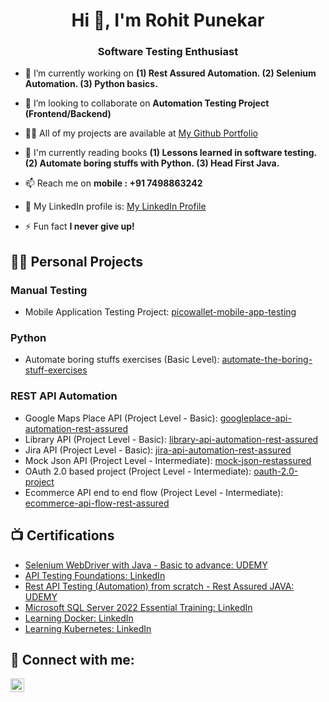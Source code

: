 
<h1 align="center">Hi 👋, I'm Rohit Punekar</h1>
<h3 align="center">Software Testing Enthusiast</h3>

<p align="left">  </p>

- 🔭 I’m currently working on **(1) Rest Assured Automation. (2) Selenium Automation. (3) Python basics.**

- 👯 I’m looking to collaborate on **Automation Testing Project (Frontend/Backend)**

- 👨‍💻 All of my projects are available at [My Github Portfolio](https://github.com/rohitpunekar242?tab=repositories)

- 💬 I'm currently reading books **(1) Lessons learned in software testing. (2) Automate boring stuffs with Python. (3) Head First Java.**

- 📫 Reach me on **mobile : +91 7498863242**

- 📄 My LinkedIn profile is: [My LinkedIn Profile](http://linkedin.com/in/rohitp242)

- ⚡ Fun fact **I never give up!**

<p align="left">

<h2>👨‍💻 Personal Projects </h2>

   <h3> Manual Testing </h3>
   
  - Mobile Application Testing Project: [picowallet-mobile-app-testing](https://github.com/rohitpunekar242/Pico-Wallet)

  <h3> Python </h3>
  
  - Automate boring stuffs exercises (Basic Level): [automate-the-boring-stuff-exercises](https://github.com/rohitpunekar242/automate-the-boring-stuff-exercises)

  <h3> REST API Automation </h3>
  
  - Google Maps Place API (Project Level - Basic): [googleplace-api-automation-rest-assured](https://github.com/rohitpunekar242/googleplace-api-automation-rest-assured)
  - Library API (Project Level - Basic): [library-api-automation-rest-assured](https://github.com/rohitpunekar242/library-api-automation-rest-assured)
  - Jira API (Project Level - Basic): [jira-api-automation-rest-assured](https://github.com/rohitpunekar242/jira-api-automation-rest-assured)
  - Mock Json API (Project Level - Intermediate): [mock-json-restassured](https://github.com/rohitpunekar242/mock-json-restassured)
  - OAuth 2.0 based project (Project Level - Intermediate): [oauth-2.0-project](https://github.com/rohitpunekar242/oauth-2.0-project/tree/master)
  - Ecommerce API end to end flow (Project Level - Intermediate): [ecommerce-api-flow-rest-assured](https://github.com/rohitpunekar242/ecommerce-api-flow-rest-assured)

<h2>📺 Certifications </h2>

- [Selenium WebDriver with Java - Basic to advance: UDEMY](https://www.udemy.com/certificate/UC-28745a6f-cab6-489d-8484-ef76f2112631/)
- [API Testing Foundations: LinkedIn](https://www.linkedin.com/learning/certificates/8d6d49074aa6cc9ad8759d57dbd17f0fc04d50dee2e8eaa7fa822c1b55481dba?trk=share_certificate&lipi=urn%3Ali%3Apage%3Ad_flagship3_profile_view_base_certifications_details%3BR3wHwEVJSgWqG%2Fv6UT0aZQ%3D%3D)
- [Rest API Testing (Automation) from scratch - Rest Assured JAVA: UDEMY](https://www.udemy.com/certificate/UC-fb4f9f5e-8ec0-4b17-8acd-e4ac89cdfed2/)
- [Microsoft SQL Server 2022 Essential Training: LinkedIn](https://www.linkedin.com/learning/certificates/08ba1770566f8d6f1dd9e2ce364ac7f1953fe06cb300904af87e21419c739b99?lipi=urn%3Ali%3Apage%3Ad_flagship3_profile_view_base_certifications_details%3BR3wHwEVJSgWqG%2Fv6UT0aZQ%3D%3D)
- [Learning Docker: LinkedIn](https://www.linkedin.com/learning/certificates/cea43a602b05d28f29992ce73a42832b4c0967bef7a57c72429d26a205f7ee7b?lipi=urn%3Ali%3Apage%3Ad_flagship3_profile_view_base_certifications_details%3BR3wHwEVJSgWqG%2Fv6UT0aZQ%3D%3D)
- [Learning Kubernetes: LinkedIn](https://www.linkedin.com/learning/certificates/4d25b7b788b697cd48ae91d04516d29cdf381c9a9cf8dd3fa57fb3ad3cc6c047?lipi=urn%3Ali%3Apage%3Ad_flagship3_profile_view_base_certifications_details%3BR3wHwEVJSgWqG%2Fv6UT0aZQ%3D%3D)

<h2> 🤳 Connect with me:</h2>

[<img align="left" alt="JoshMadakor | LinkedIn" width="22px" src="https://cdn.jsdelivr.net/npm/simple-icons@v3/icons/linkedin.svg" />][linkedin]

[linkedin]: http://linkedin.com/in/rohitp242


